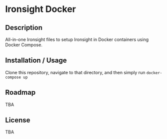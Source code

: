 # Ironsight Docker

## Description

All-in-one Ironsight files to setup Ironsight in Docker containers using Docker Compose.

## Installation / Usage

Clone this repository, navigate to that directory, and then simply run `docker-compose up`

## Roadmap

TBA

## License

TBA
